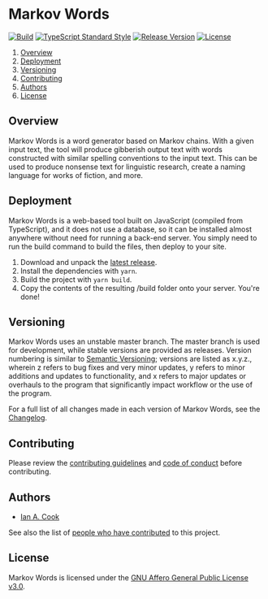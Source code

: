 # Markov Words

[![Build](https://github.com/Susurrus-LLC/markov-words/actions/workflows/build/badge.svg)](./actions)
[![TypeScript Standard Style](https://img.shields.io/badge/code%20style-standard-brightgreen.svg)](http://standardjs.com)
[![Release Version](https://img.shields.io/github/release/Susurrus-LLC/markov-words.svg)](https://github.com/Susurrus-LLC/markov-words/releases)
[![License](https://img.shields.io/github/license/Susurrus-LLC/markov-words.svg)](https://github.com/Susurrus-LLC/markov-words/blob/master/LICENSE)

1. [Overview](#overview)
2. [Deployment](#deployment)
3. [Versioning](#versioning)
4. [Contributing](#contributing)
5. [Authors](#authors)
6. [License](#license)

## Overview

Markov Words is a word generator based on Markov chains. With a given input text, the tool will produce gibberish output text with words constructed with similar spelling conventions to the input text. This can be used to produce nonsense text for linguistic research, create a naming language for works of fiction, and more.

## Deployment

Markov Words is a web-based tool built on JavaScript (compiled from TypeScript), and it does not use a database, so it can be installed almost anywhere without need for running a back-end server. You simply need to run the build command to build the files, then deploy to your site.

1. Download and unpack the [latest release](https://github.com/Susurrus-LLC/markov-words/releases/latest).
2. Install the dependencies with `yarn`.
3. Build the project with `yarn build`.
4. Copy the contents of the resulting /build folder onto your server. You're done!

## Versioning

Markov Words uses an unstable master branch. The master branch is used for development, while stable versions are provided as releases. Version numbering is similar to [Semantic Versioning](http://semver.org/); versions are listed as x.y.z., wherein z refers to bug fixes and very minor updates, y refers to minor additions and updates to functionality, and x refers to major updates or overhauls to the program that significantly impact workflow or the use of the program.

For a full list of all changes made in each version of Markov Words, see the [Changelog](https://github.com/Susurrus-LLC/markov-words/blob/master/CHANGELOG.md).

## Contributing

Please review the [contributing guidelines](https://github.com/Susurrus-LLC/markov-words/blob/master/.github/CONTRIBUTING.md) and [code of conduct](https://github.com/Susurrus-LLC/markov-words/blob/master/.github/CODE_OF_CONDUCT.md) before contributing.

## Authors

- [Ian A. Cook](https://github.com/nai888)

See also the list of [people who have contributed](../../graphs/contributors) to this project.

## License

Markov Words is licensed under the [GNU Affero General Public License v3.0](https://choosealicense.com/licenses/agpl-3.0/).
